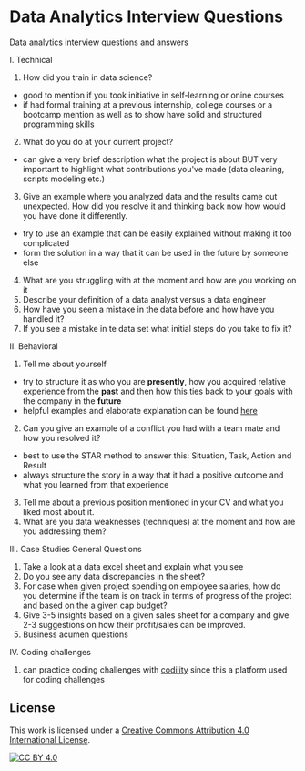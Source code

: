 # Data Analytics Interview Questions
Data analytics interview questions and answers

I. Technical
1. How did you train in data science?
  * good to mention if you took initiative in self-learning or onine courses
  * if had formal training at a previous internship, college courses or a bootcamp mention as well as to show have solid and structured programming skills
2. What do you do at your current project?
  * can give a very brief description what the project is about BUT very important to highlight what contributions you've made (data cleaning, scripts modeling etc.)
3. Give an example where you analyzed data and the results came out unexpected. How did you resolve it and thinking back now how would you have done it differently.
  * try to use an example that can be easily explained without making it too complicated
  * form the solution in a way that it can be used in the future by someone else
4. What are you struggling with at the moment and how are you working on it  
5. Describe your definition of a data analyst versus a data engineer
6. How have you seen a mistake in the data before and how have you handled it?
7. If you see a mistake in te data set what initial steps do you take to fix it?

II. Behavioral
1. Tell me about yourself
  * try to structure it as who you are **presently**, how you acquired relative experience from the **past** and then how this ties back to your goals with the company in the **future**
  * helpful examples and elaborate explanation can be found [here](https://www.themuse.com/advice/tell-me-about-yourself-interview-question-answer-examples)
2. Can you give an example of a conflict you had with a team mate and how you resolved it?
  * best to use the STAR method to answer this: Situation, Task, Action and Result
  * always structure the story in a way that it had a positive outcome and what you learned from that experience
3. Tell me about a previous position mentioned in your CV and what you liked most about it.
4. What are you data weaknesses (techniques) at the moment and how are you addressing them?

III. Case Studies General Questions
1. Take a look at a data excel sheet and explain what you see
2. Do you see any data discrepancies in the sheet?
3. For case when given project spending on employee salaries, how do you determine if the team is on track in terms of progress of the project and based on the a given cap budget?
4. Give 3-5 insights based on a given sales sheet for a company and give 2-3 suggestions on how their profit/sales can be improved.
5. Business acumen questions

IV. Coding challenges
1.  can practice coding challenges with [codility](https://app.codility.com/programmers/) since this a platform used for coding challenges


## License

This work is licensed under a [Creative Commons Attribution 4.0 International License][cc-by].

[![CC BY 4.0][cc-by-image]][cc-by]

[cc-by]: http://creativecommons.org/licenses/by/4.0/
[cc-by-image]: https://i.creativecommons.org/l/by/4.0/88x31.png
